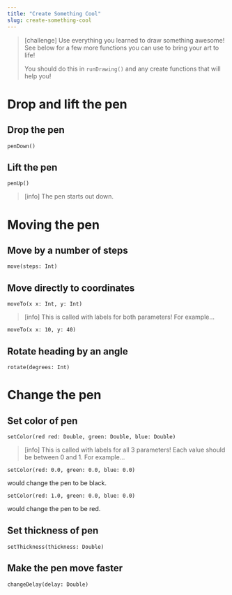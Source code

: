 ```yaml
---
title: "Create Something Cool"
slug: create-something-cool
---
```


> [challenge]
> Use everything you learned to draw something awesome! See below for a few more functions you can use to bring your art to life!
>
> You should do this in `runDrawing()` and any create functions that will help you!

# Drop and lift the pen

## Drop the pen
```
penDown()
```

## Lift the pen
```
penUp()
```

> [info]
> The pen starts out down.

# Moving the pen

## Move by a number of steps
```
move(steps: Int)
```

## Move directly to coordinates
```
moveTo(x x: Int, y: Int)
```

> [info]
> This is called with labels for both parameters! For example...
>
```
moveTo(x x: 10, y: 40)
```

## Rotate heading by an angle
```
rotate(degrees: Int)
```

# Change the pen

## Set color of pen
```
setColor(red red: Double, green: Double, blue: Double)
```

> [info]
> This is called with labels for all 3 parameters! Each value should be between 0 and 1. For example...
>
```
setColor(red: 0.0, green: 0.0, blue: 0.0)
```
>
would change the pen to be black.
>
```
setColor(red: 1.0, green: 0.0, blue: 0.0)
```
>
would change the pen to be red.

## Set thickness of pen
```
setThickness(thickness: Double)
```

## Make the pen move faster
```
changeDelay(delay: Double)
```
